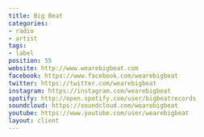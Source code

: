 ```yaml
---
title: Big Beat
categories:
- radio
- artist
tags:
- label
position: 55
website: http://www.wearebigbeat.com
facebook: https://www.facebook.com/wearebigbeat
twitter: https://twitter.com/wearebigbeat
instagram: https://instagram.com/wearebigbeat
spotify: http://open.spotify.com/user/bigbeatrecords
soundcloud: https://soundcloud.com/wearebigbeat
youtube: https://www.youtube.com/user/wearebigbeat
layout: client
---
```


